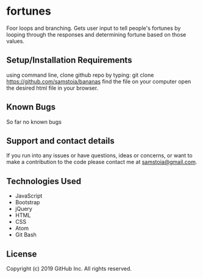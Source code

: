 # fortunes
Foor loops and branching.  Gets user input to tell people's fortunes by looping through the responses and determining fortune based on those values.

## Setup/Installation Requirements
using command line, clone github repo by typing: git clone https://github.com/samstoia/bananas
find the file on your computer
open the desired html file in your browser.
## Known Bugs
So far no known bugs

## Support and contact details
If you run into any issues or have questions, ideas or concerns, or want to make a contribution to the code please contact me at samstoia@gmail.com.

## Technologies Used
* JavaScript
* Bootstrap
* jQuery
* HTML
* CSS
* Atom
* Git Bash
## License
Copyright (c) 2019 GitHub Inc. All rights reserved.
